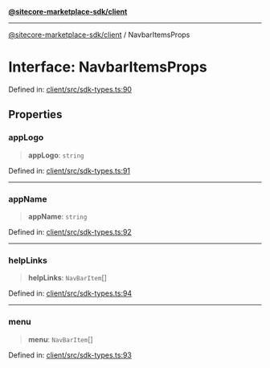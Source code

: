 [**@sitecore-marketplace-sdk/client**](../README.md)

***

[@sitecore-marketplace-sdk/client](../README.md) / NavbarItemsProps

# Interface: NavbarItemsProps

Defined in: [client/src/sdk-types.ts:90](https://github.com/Sitecore/sitecore-marketplace-sdk/blob/4fddef1575854206bbf02ee3cfbdeb66bb2ec8a6/packages/client/src/sdk-types.ts#L90)

## Properties

### appLogo

> **appLogo**: `string`

Defined in: [client/src/sdk-types.ts:91](https://github.com/Sitecore/sitecore-marketplace-sdk/blob/4fddef1575854206bbf02ee3cfbdeb66bb2ec8a6/packages/client/src/sdk-types.ts#L91)

***

### appName

> **appName**: `string`

Defined in: [client/src/sdk-types.ts:92](https://github.com/Sitecore/sitecore-marketplace-sdk/blob/4fddef1575854206bbf02ee3cfbdeb66bb2ec8a6/packages/client/src/sdk-types.ts#L92)

***

### helpLinks

> **helpLinks**: `NavBarItem`[]

Defined in: [client/src/sdk-types.ts:94](https://github.com/Sitecore/sitecore-marketplace-sdk/blob/4fddef1575854206bbf02ee3cfbdeb66bb2ec8a6/packages/client/src/sdk-types.ts#L94)

***

### menu

> **menu**: `NavBarItem`[]

Defined in: [client/src/sdk-types.ts:93](https://github.com/Sitecore/sitecore-marketplace-sdk/blob/4fddef1575854206bbf02ee3cfbdeb66bb2ec8a6/packages/client/src/sdk-types.ts#L93)
